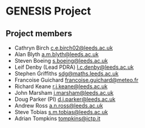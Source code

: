 # GENESIS Project

## Project members

-  Cathryn    Birch      <c.e.birch02@leeds.ac.uk>
-  Alan       Blyth      <a.m.blyth@leeds.ac.uk>
-  Steven     Boeing     <s.boeing@leeds.ac.uk>
-  Leif       Denby (Lead PDRA) <l.c.denby@leeds.ac.uk>
-  Stephen    Griffiths  <sdg@maths.leeds.ac.uk>
-  Francoise  Guichard   <francoise.guichard@meteo.fr>
-  Richard    Keane      <r.j.keane@leeds.ac.uk>
-  John       Marsham    <j.marsham@leeds.ac.uk>
-  Doug       Parker (PI) <d.j.parker@leeds.ac.uk>
-  Andrew     Ross       <a.n.ross@leeds.ac.uk>
-  Steve      Tobias     <s.m.tobias@leeds.ac.uk>
-  Adrian     Tompkins   <tompkins@ictp.it>
